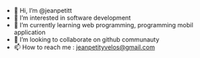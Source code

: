 - 👋 Hi, I’m @jeanpetitt
- 👀 I’m interested in software development
- 🌱 I’m currently learning web programming, programming mobil application
- 💞️ I’m looking to collaborate on github communauty
- 📫 How to reach me : jeanpetityvelos@gmail.com

<!---
jeanpetitt/jeanpetitt is a ✨ special ✨ repository because its `README.md` (this file) appears on your GitHub profile.
You can click the Preview link to take a look at your changes.
--->
